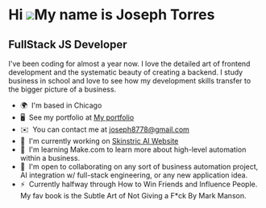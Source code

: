Hi ![](https://user-images.githubusercontent.com/18350557/176309783-0785949b-9127-417c-8b55-ab5a4333674e.gif)My name is Joseph Torres
=====================================================================================================================================

FullStack JS Developer
----------------------

I've been coding for almost a year now. I love the detailed art of frontend development and the systematic beauty of creating a backend. I study business in school and love to see how my development skills transfer to the bigger picture of a business.

* 🌍  I'm based in Chicago
* 🖥️  See my portfolio at [My portfolio](http://Thismyportfolio)
* ✉️  You can contact me at [joseph8778@gmail.com](mailto:joseph8778@gmail.com)
* 🚀  I'm currently working on [Skinstric AI Website](http://https://skinstric-jt-rdpp.vercel.app/)
* 🧠  I'm learning Make.com to learn more about high-level automation within a business.
* 🤝  I'm open to collaborating on any sort of business automation project, AI integration w/ full-stack engineering, or any new application idea.
* ⚡  Currently halfway through How to Win Friends and Influence People. My fav book is the Subtle Art of Not Giving a F\*ck By Mark Manson.

